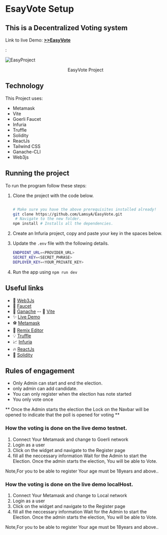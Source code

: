 # EsayVote Setup

## This is a Decentralized Voting system

Link to live Demo: [**>>EasyVote**](https://easy-vote-wx6z.vercel.app/)

:

![EasyProject](../EasyVote/src/assets/0.JPG)

<center><figcaption>EasyVote Project</figcaption></center>

## Technology

This Project uses:

- Metamask
- Vite
- Goerli Faucet
- Infuria
- Truffle
- Solidity
- ReactJs
- Tailwind CSS
- Ganache-CLI
- Web3js

## Running the project

To run the program follow these steps:

1. Clone the project with the code below.

   ```sh

   # Make sure you have the above prerequisites installed already!
   git clone https://github.com/LamsyA/EasyVote.git
    # Navigate to the new folder.
   npm install # Installs all the dependencies.
   ```

2. Create an Infuria project, copy and paste your key in the spaces below.
3. Update the `.env` file with the following details.
   ```sh
   ENDPOINT_URL=<PROVIDER_URL>
   SECRET_KEY=<SECRET_PHRASE>
   DEPLOYER_KEY=<YOUR_PRIVATE_KEY>
   ```
4. Run the app using `npm run dev`
   <br/>

## Useful links

- 👀 [Web3Js](https://docs.ethers.io/v5/)
- 🎅 [Faucet](https://faucets.chain.link/rinkeby)
- 🤖 [Ganache](https://trufflesuite.com/ganache/index.html)
  -- 🤖 [Vite](https://vitejs.dev/guide/)
- ✨ [Live Demo](https://easy-vote-wx6z.vercel.app/)
- ⚽ [Metamask](https://metamask.io/)
- 🚀 [Remix Editor](https://remix.ethereum.org/)
- 💡 [Truffle](https://trufflesuite.com/)
- 📈 [Infuria](https://infura.io/)
- 🔥 [ReactJs](https://reactjs.org/)
- 🐻 [Solidity](https://soliditylang.org/)

## Rules of engagement

- Only Admin can start and end the election.
- only admin can add candidate.
- You can only register when the election has note started
- You only vote once

** Once the Admin starts the election the Lock on the
Navbar will be opened to indicate that the poll is opened
for voting **

### How the voting is done on the live demo testnet.

1. Connect Your Metamask and change to Goerli network
2. Login as a user
3. Click on the widget and navigate to the Register page
4. fill all the neccessary information
   Wait for the Admin to start the Election.
   Once the admin starts the election, You will be able to Vote.

Note,For you to be able to register Your age must be 18years and above..

### How the voting is done on the live demo localHost.

1. Connect Your Metamask and change to Local network
2. Login as a user
3. Click on the widget and navigate to the Register page
4. fill all the neccessary information
   Wait for the Admin to start the Election.
   Once the admin starts the election, You will be able to Vote.

Note,For you to be able to register Your age must be 18years and above..
